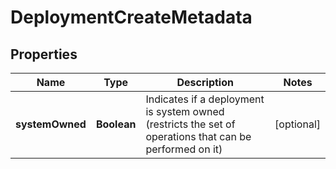 # DeploymentCreateMetadata

## Properties
Name | Type | Description | Notes
------------ | ------------- | ------------- | -------------
**systemOwned** | **Boolean** | Indicates if a deployment is system owned (restricts the set of operations that can be performed on it) |  [optional]
